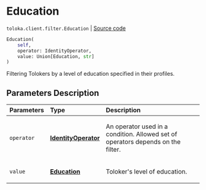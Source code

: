# Education
`toloka.client.filter.Education` | [Source code](https://github.com/Toloka/toloka-kit/blob/v1.2.2/src/client/filter.py#L293)

```python
Education(
    self,
    operator: IdentityOperator,
    value: Union[Education, str]
)
```

Filtering Tolokers by a level of education specified in their profiles.

## Parameters Description

| Parameters | Type | Description |
| :----------| :----| :-----------|
`operator`|**[IdentityOperator](toloka.client.primitives.operators.IdentityOperator.md)**|<p>An operator used in a condition. Allowed set of operators depends on the filter.</p>
`value`|**[Education](toloka.client.filter.Education.Education.md)**|<p>Toloker&#x27;s level of education.</p>
